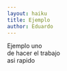 ```yaml
---
layout: haiku
title: Ejemplo
author: Eduardo
---
```


Ejemplo uno<br>
de hacer el trabajo<br>
asi rapido<br>
